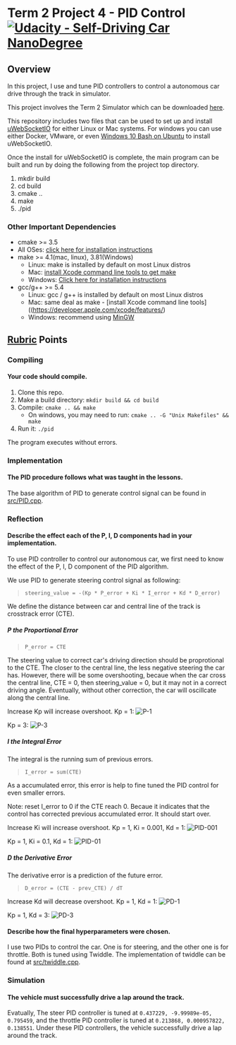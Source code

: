 # Term 2 Project 4 - PID Control [![Udacity - Self-Driving Car NanoDegree](https://s3.amazonaws.com/udacity-sdc/github/shield-carnd.svg)](http://www.udacity.com/drive)

## Overview

In this project, I use and tune PID controllers to control a autonomous car drive through the track in simulator.

This project involves the Term 2 Simulator which can be downloaded [here](https://github.com/udacity/self-driving-car-sim/releases).

This repository includes two files that can be used to set up and install [uWebSocketIO](https://github.com/uWebSockets/uWebSockets) for either Linux or Mac systems. For windows you can use either Docker, VMware, or even [Windows 10 Bash on Ubuntu](https://www.howtogeek.com/249966/how-to-install-and-use-the-linux-bash-shell-on-windows-10/) to install uWebSocketIO.

Once the install for uWebSocketIO is complete, the main program can be built and run by doing the following from the project top directory.

1. mkdir build
2. cd build
3. cmake ..
4. make
5. ./pid

### Other Important Dependencies

* cmake >= 3.5
 * All OSes: [click here for installation instructions](https://cmake.org/install/)
* make >= 4.1(mac, linux), 3.81(Windows)
  * Linux: make is installed by default on most Linux distros
  * Mac: [install Xcode command line tools to get make](https://developer.apple.com/xcode/features/)
  * Windows: [Click here for installation instructions](http://gnuwin32.sourceforge.net/packages/make.htm)
* gcc/g++ >= 5.4
  * Linux: gcc / g++ is installed by default on most Linux distros
  * Mac: same deal as make - [install Xcode command line tools]((https://developer.apple.com/xcode/features/)
  * Windows: recommend using [MinGW](http://www.mingw.org/)


## [Rubric](https://review.udacity.com/#!/rubrics/824/view) Points
### Compiling
#### Your code should compile.
1. Clone this repo.
2. Make a build directory: `mkdir build && cd build`
3. Compile: `cmake .. && make` 
   * On windows, you may need to run: `cmake .. -G "Unix Makefiles" && make`
4. Run it: `./pid `

The program executes without errors.

### Implementation
#### The PID procedure follows what was taught in the lessons.

The base algorithm of PID to generate control signal can be found in [src/PID.cpp](./src/PID.cpp).

### Reflection
#### Describe the effect each of the P, I, D components had in your implementation.

To use PID controller to control our autonomous car, we first need to know the effect of the P, I, D component of the PID algorithm.

We use PID to generate steering control signal as following:

> `steering_value = -(Kp * P_error + Ki * I_error + Kd * D_error)`

We define the distance between car and central line of the track is crosstrack error (CTE). 

##### P the Proportional Error
> `P_error = CTE`

The steering value to correct car's driving direction should be proprotional to the CTE. The closer to the central line, the less  negative steering the car has. However, there will be some overshooting, becaue when the car cross the central line, CTE = 0, then steering_value = 0, but it may not in a correct driving angle. Eventually, without other correction, the car will oscillcate along the central line.

Increase Kp will increase overshoot.
Kp = 1:
![P-1](P_1.gif)

Kp = 3:
![P-3](P_3.gif)

##### I the Integral Error
The integral is the running sum of previous errors.

> `I_error = sum(CTE)`

As a accumulated error, this error is help to fine tuned the PID control for even smaller errors.

Note: reset I_error to 0 if the CTE reach 0. Becaue it indicates that the control has corrected previous accumulated error. It should start over.

Increase Ki will increase overshoot.
Kp = 1, Ki = 0.001, Kd = 1:
![PID-001](PID_001.gif)

Kp = 1, Ki = 0.1, Kd = 1:
![PID-01](PID_01.gif)

##### D the Derivative Error
The derivative error is a prediction of the
future error.

> `D_error = (CTE - prev_CTE) / dT`

Increase Kd will decrease overshoot.
Kp = 1, Kd = 1:
![PD-1](PD_1.gif)

Kp = 1, Kd = 3:
![PD-3](PD_3.gif)

#### Describe how the final hyperparameters were chosen.

I use two PIDs to control the car. One is for steering, and the other one is for throttle. Both is tuned using Twiddle. The implementation of twiddle can be found at [src/twiddle.cpp](./src/twiddle.cpp).

### Simulation
#### The vehicle must successfully drive a lap around the track.

Evatually, The steer PID controller is tuned at `0.437229, -9.99989e-05, 0.795459`, and the throttle PID controller is tuned at `0.213868, 0.000957822, 0.138551`. Under these PID controllers, the vehicle successfully drive a lap around the track.
